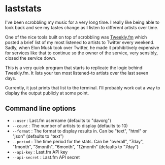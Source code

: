 laststats
=========

I've been scrobbling my music for a very long time. I really like being able
to look back and see my tastes change as I listen to different artists over
time.

One of the nice tools built on top of scrobbling was
[Tweekly.fm](https://tweekly.fm/) which posted a brief list of my most
listened to artists to Twitter every weekend. Sadly, when Elon Musk took
over Twitter, he made it prohibitively expensive for services like that
to continue so the owner of the service, very sensibly, closed the service
down.

This is a very quick program that starts to replicate the logic behind
Tweekly.fm. It lists your ten most listened-to artists over the last
seven days.

Currently, it just prints that list to the terminal. I'll probably work
out a way to display the output publicly at some point.

## Command line options

* `--user` : Last.fm username (defaults to "davorg")
* `--count` : The number of artists to display (defaults to 10)
* `--format` : The format to display results in. Can be "text", "html" or "json" (defaults to "text")
* `--period` : The time period for the stats. Can be "overall", "7day", "1month", "3month", "6month", "12month" (defaults to "7day")
* `--api-key` : Last.fm API key
* `--api-secret` : Last.fm API secret
